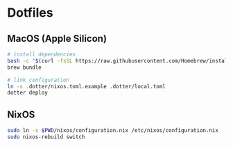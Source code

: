# Dotfiles

## MacOS (Apple Silicon)

```bash
# install dependencies
bash -c "$(curl -fsSL https://raw.githubusercontent.com/Homebrew/install/HEAD/install.sh)"
brew bundle

# link configuration
ln -s .dotter/nixos.toml.example .dotter/local.toml
dotter deploy
```

## NixOS

```bash
sudo ln -s $PWD/nixos/configuration.nix /etc/nixos/configuration.nix
sudo nixos-rebuild switch
```
